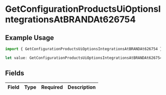 # GetConfigurationProductsUiOptionsIntegrationsAtBRANDAt626754

## Example Usage

```typescript
import { GetConfigurationProductsUiOptionsIntegrationsAtBRANDAt626754 } from "@vercel/sdk/models/getconfigurationproductsop.js";

let value: GetConfigurationProductsUiOptionsIntegrationsAtBRANDAt626754 = {};
```

## Fields

| Field       | Type        | Required    | Description |
| ----------- | ----------- | ----------- | ----------- |